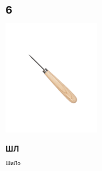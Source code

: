 # 6

<img src="https://github.com/sharkich/nemonic/blob/master/cards/10/6/6.png?raw=true" width="250" height="300" alt="6 - ШиЛо">

## ШЛ
ШиЛо
